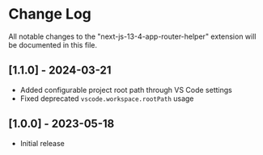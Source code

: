 # Change Log

All notable changes to the "next-js-13-4-app-router-helper" extension will be documented in this file.

## [1.1.0] - 2024-03-21

- Added configurable project root path through VS Code settings
- Fixed deprecated `vscode.workspace.rootPath` usage

## [1.0.0] - 2023-05-18

- Initial release